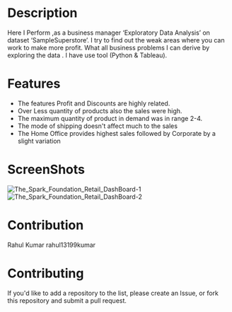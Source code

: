 # Description
 Here I Perform ,as a business manager ‘Exploratory Data Analysis’ on dataset ‘SampleSuperstore’. I try to find out the weak areas where you can work to make more profit.  What all business problems I can derive by exploring the data .
I have use tool (Python & Tableau).


# Features 

 *  The features Profit and Discounts are highly related.
 *  Over Less quantity of products also the sales were high.
 * The maximum quantity of product in demand was in range 2-4.
 *  The mode of shipping doesn't affect much to the sales
*  The Home Office provides highest sales followed by Corporate by a slight variation

 
# ScreenShots

![The_Spark_Foundation_Retail_DashBoard-1](https://user-images.githubusercontent.com/55308841/117569004-0b617a80-b0e1-11eb-9d58-d9effc3d0472.png)
![The_Spark_Foundation_Retail_DashBoard-2](https://user-images.githubusercontent.com/55308841/117569005-0c92a780-b0e1-11eb-9130-4b1bfbb42f85.png)

# Contribution 

 Rahul Kumar
  rahul13199kumar


# Contributing

  If you'd like to add a repository to the list, please create an Issue, or fork this repository and submit a pull request.
